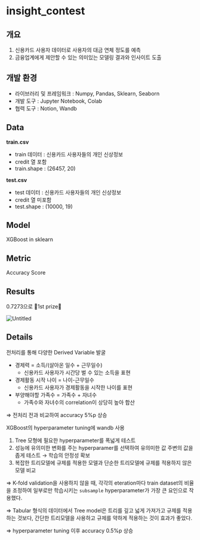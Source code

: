 # insight_contest

## 개요

1. 신용카드 사용자 데이터로 사용자의 대금 연체 정도를 예측
2. 금융업계에게 제안할 수 있는 의미있는 모델링 결과와 인사이트 도출

## 개발 환경

- 라이브러리 및 프레임워크 : Numpy, Pandas, Sklearn, Seaborn
- 개발 도구 : Jupyter Notebook, Colab
- 협력 도구 : Notion, Wandb

## Data

 **train.csv**

- train 데이터 : 신용카드 사용자들의 개인 신상정보
- credit 열 포함
- train.shape : (26457, 20)

**test.csv**

- test 데이터 : 신용카드 사용자들의 개인 신상정보
- credit 열 미포함
- test.shape : (10000, 19)

## Model

XGBoost in sklearn

## Metric

Accuracy Score

## Results

0.7273으로 🥇1st prize🥇

![Untitled](https://s3-us-west-2.amazonaws.com/secure.notion-static.com/8db7ec33-9541-45ea-93d9-c3f6af1ec41e/Untitled.png)

## Details

전처리를 통해 다양한 Derived Variable 발굴

- 경제력 = 소득/(살아온 일수 + 근무일수)
    - 신용카드 사용자가 시간당 벌 수 있는 소득을 표현
- 경제활동 시작 나이 = 나이-근무일수
    - 신용카드 사용자가 경제활동을 시작한 나이를 표현
- 부양해야할 가족수 = 가족수 + 자녀수
    - 가족수와 자녀수의 correlation이 상당히 높아 합산

⇒ 전처리 전과 비교하여 accuracy 5%p 상승

XGBoost의 hyperparameter tuning에 wandb 사용

1. Tree 모형에 필요한 hyperparameter를 폭넓게 테스트
2. 성능에 유의미한 변화를 주는 hyperparamer를 선택하여 유의미한 값 주변의 값을 좁게 테스트
→ 학습의 안정성 확보
3. 복잡한 트리모델에 규제를 적용한 모델과 단순한 트리모델에 규제를 적용하지 않은 모델 비교

⇒ K-fold validation을 사용하지 않을 때, 각각의 eteration마다 train dataset의 비율을 조정하여 일부로만 학습시키는 `subsample` hyperparameter가 가장 큰 요인으로 작용했다.

⇒ Tabular 형식의 데이터에서 Tree model은 트리를 깊고 넓게 가져가고 규제를 적용하는 것보다, 간단한 트리모델을 사용하고 규제를 약하게 적용하는 것이 효과가 좋았다.

⇒ hyperparameter tuning 이후 accuracy 0.5%p 상승
